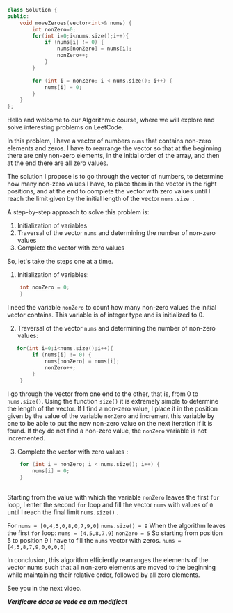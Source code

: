 ```cpp
class Solution {
public:
    void moveZeroes(vector<int>& nums) {
        int nonZero=0;
        for(int i=0;i<nums.size();i++){
            if (nums[i] != 0) {
                nums[nonZero] = nums[i];
                nonZero++;
            }
        }

        for (int i = nonZero; i < nums.size(); i++) {
            nums[i] = 0;
        }
    }
};
```

Hello and welcome to our Algorithmic course, where we will explore and solve interesting problems on LeetCode.

In this problem, I have a vector of numbers `nums` that contains non-zero elements and zeros. I have to rearrange the vector so that at the beginning there are only non-zero elements, in the initial order of the array, and then at the end there are all zero values.

The solution I propose is to go through the vector of numbers, to determine how many non-zero values I have, to place them in the vector in the right positions, and at the end to complete the vector with zero values until I reach the limit given by the initial length of the vector `nums.size `.

A step-by-step approach to solve this problem is:
1. Initialization of variables
2. Traversal of the vector `nums` and determining the number of non-zero values
3. Complete the vector with zero values 

So, let's take the steps one at a time.
1. Initialization of variables:

```cpp    
    int nonZero = 0;   
    }
```

I need the variable `nonZero` to count how many non-zero values the initial vector contains. This variable is of integer type and is initialized to 0.

2. Traversal of the vector `nums` and determining the number of non-zero values:

```cpp
   for(int i=0;i<nums.size();i++){
        if (nums[i] != 0) {
            nums[nonZero] = nums[i];
            nonZero++;
        }
    }     
```

I go through the vector from one end to the other, that is, from 0 to `nums.size()`. Using the function `size()` it is extremely simple to determine the length of the vector.
If I find a non-zero value, I place it in the position given by the value of the variable `nonZero` and increment this variable by one to be able to put the new non-zero value on the next iteration if it is found. If they do not find a non-zero value, the `nonZero` variable is not incremented.

3. Complete the vector with zero values :

```cpp    
    for (int i = nonZero; i < nums.size(); i++) {
        nums[i] = 0;
    }
   
```
Starting from the value with which the variable `nonZero` leaves the first `for` loop, I enter the second `for` loop and fill the vector `nums` with values of `0` until I reach the final limit `nums.size()` .

For `nums = [0,4,5,0,8,0,7,9,0]`
`nums.size() = 9`
When the algorithm leaves the first `for` loop:
`nums = [4,5,8,7,9]`
`nonZero = 5`
So starting from position 5 to position 9 I have to fill the `nums` vector with zeros.
`nums = [4,5,8,7,9,0,0,0,0]`

In conclusion, this algorithm efficiently rearranges the elements of the vector nums such that all non-zero elements are moved to the beginning while maintaining their relative order, followed by all zero elements.

See you in the next video.

**_Verificare daca se vede ce am modificat_**